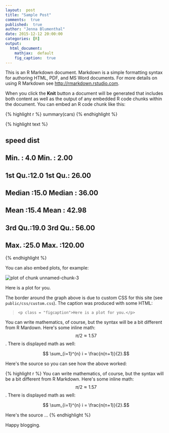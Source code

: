 ```yaml
---
layout:  post
title: "Sample Post"
comments:  true
published:  true
author: "Jenna Blumenthal"
date: 2015-12-12 20:00:00
categories: [R]
output:
  html_document:
    mathjax:  default
    fig_caption:  true
---
```






This is an R Markdown document. Markdown is a simple formatting syntax for authoring HTML, PDF, and MS Word documents. For more details on using R Markdown see <http://rmarkdown.rstudio.com>.

When you click the **Knit** button a document will be generated that includes both content as well as the output of any embedded R code chunks within the document. You can embed an R code chunk like this:



{% highlight r %}
summary(cars)
{% endhighlight %}



{% highlight text %}
##      speed           dist       
##  Min.   : 4.0   Min.   :  2.00  
##  1st Qu.:12.0   1st Qu.: 26.00  
##  Median :15.0   Median : 36.00  
##  Mean   :15.4   Mean   : 42.98  
##  3rd Qu.:19.0   3rd Qu.: 56.00  
##  Max.   :25.0   Max.   :120.00
{% endhighlight %}

You can also embed plots, for example: 


![plot of chunk unnamed-chunk-3](/R-Tutorials-1/figure/source/2015-12-12-sample-post/unnamed-chunk-3-1.png)

<p class = "figcaption">Here is a plot for you.</p>

The border around the graph above is due to custom CSS for this site (see `public/css/custom.css`).  The caption was produced with some HTML:

> `<p class = "figcaption">Here is a plot for you.</p>`

You can write mathematics, of course, but the syntax will be a bit different from R Mardown.  Here's some inline math:  $$ \pi/2 \approx 1.57 $$.  There is displayed math as well:

$$ \sum_{i=1}^{n} i = \frac{n(n+1)}{2}.$$

Here's the source so you can see how the above worked:


{% highlight r %}
You can write mathematics, of course, but the syntax will be a bit different from R Markdown.  Here's some inline math:  $$ \pi/2 \approx 1.57 $$.  There is displayed math as well:

$$ \sum_{i=1}^{n} i = \frac{n(n+1)}{2}.$$

Here's the source ...
{% endhighlight %}

Happy blogging.
